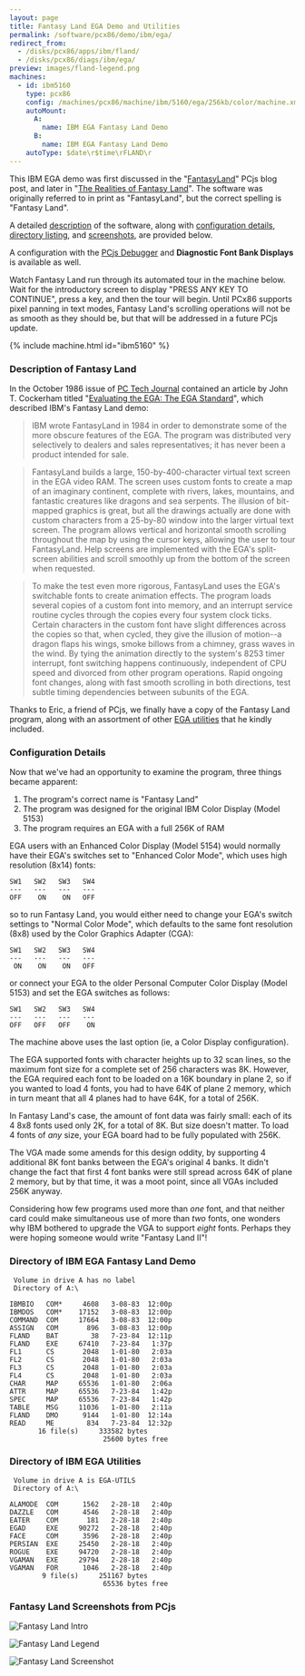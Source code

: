 ```yaml
---
layout: page
title: Fantasy Land EGA Demo and Utilities
permalink: /software/pcx86/demo/ibm/ega/
redirect_from:
  - /disks/pcx86/apps/ibm/fland/
  - /disks/pcx86/diags/ibm/ega/
preview: images/fland-legend.png
machines:
  - id: ibm5160
    type: pcx86
    config: /machines/pcx86/machine/ibm/5160/ega/256kb/color/machine.xml
    autoMount:
      A:
        name: IBM EGA Fantasy Land Demo
      B:
        name: IBM EGA Fantasy Land Demo
    autoType: $date\r$time\rFLAND\r
---
```


This IBM EGA demo was first discussed in the "[FantasyLand](/blog/2017/07/03/)" PCjs blog post, and later in 
"[The Realities of Fantasy Land](/blog/2018/04/23/)".  The software was originally referred to in print as
"FantasyLand", but the correct spelling is "Fantasy Land".

A detailed [description](#description-of-fantasy-land) of the software, along with
[configuration details](#configuration-details), [directory listing](#directory-of-ibm-ega-fantasy-land-demo),
and [screenshots](#fantasy-land-screenshots-from-pcjs), are provided below.

A configuration with the [PCjs Debugger](debugger/) and **Diagnostic Font Bank Displays** is available as well.

Watch Fantasy Land run through its automated tour in the machine below.  Wait for the introductory screen to
display "PRESS ANY KEY TO CONTINUE", press a key, and then the tour will begin.
Until PCx86 supports pixel panning in text modes, Fantasy Land's scrolling operations will not be as smooth as they
should be, but that will be addressed in a future PCjs update.

{% include machine.html id="ibm5160" %}

### Description of Fantasy Land

In the October 1986 issue of
[PC Tech Journal](/documents/magazines/pctj/) contained an article by John T. Cockerham titled
"[Evaluating the EGA: The EGA Standard](/documents/magazines/pctj/#pctj-1986-10)", which described IBM's Fantasy Land demo:

> IBM wrote FantasyLand in 1984 in order to demonstrate some of the more obscure features of the EGA.
The program was distributed very selectively to dealers and sales representatives; it has never been a product
intended for sale.

> FantasyLand builds a large, 150-by-400-character virtual text screen in the EGA video RAM. The screen uses custom
fonts to create a map of an imaginary continent, complete with rivers, lakes, mountains, and fantastic creatures
like dragons and sea serpents. The illusion of bit-mapped graphics is great, but all the drawings actually are done
with custom characters from a 25-by-80 window into the larger virtual text screen. The program allows vertical and
horizontal smooth scrolling throughout the map by using the cursor keys, allowing the user to tour FantasyLand. Help
screens are implemented with the EGA's split-screen abilities and scroll smoothly up from the bottom of the screen when
requested.

> To make the test even more rigorous, FantasyLand uses the EGA's switchable fonts to create animation effects.
The program loads several copies of a custom font into memory, and an interrupt service routine cycles through the
copies every four system clock ticks. Certain characters in the custom font have slight differences across the copies
so that, when cycled, they give the illusion of motion--a dragon flaps his wings, smoke billows from a chimney, grass
waves in the wind. By tying the animation directly to the system's 8253 timer interrupt, font switching happens
continuously, independent of CPU speed and divorced from other program operations. Rapid ongoing font changes, along
with fast smooth scrolling in both directions, test subtle timing dependencies between subunits of the EGA.

Thanks to Eric, a friend of PCjs, we finally have a copy of the Fantasy Land program, along with an assortment of other
[EGA utilities](#directory-of-ibm-ega-utilities) that he kindly included.

### Configuration Details

Now that we've had an opportunity to examine the program, three things became apparent:

1. The program's correct name is "Fantasy Land"
2. The program was designed for the original IBM Color Display (Model 5153)
3. The program requires an EGA with a full 256K of RAM



EGA users with an Enhanced Color Display (Model 5154) would normally have their EGA's switches set to "Enhanced Color
Mode", which uses high resolution (8x14) fonts:

    SW1   SW2   SW3   SW4
    ---   ---   ---   ---
    OFF    ON    ON   OFF

so to run Fantasy Land, you would either need to change your EGA's switch settings to "Normal Color Mode", which defaults
to the same font resolution (8x8) used by the Color Graphics Adapter (CGA):

    SW1   SW2   SW3   SW4
    ---   ---   ---   ---
     ON    ON    ON   OFF

or connect your EGA to the older Personal Computer Color Display (Model 5153) and set the EGA switches as follows:

    SW1   SW2   SW3   SW4
    ---   ---   ---   ---
    OFF   OFF   OFF    ON

The machine above uses the last option (ie, a Color Display configuration).

The EGA supported fonts with character heights up to 32 scan lines, so the maximum font size for a complete set of
256 characters was 8K.  However, the EGA required each font to be loaded on a 16K boundary in plane 2, so if
you wanted to load 4 fonts, you had to have 64K of plane 2 memory, which in turn meant that all 4 planes had
to have 64K, for a total of 256K.

In Fantasy Land's case, the amount of font data was fairly small: each of its 4 8x8 fonts used only 2K, for a
total of 8K.  But size doesn't matter.  To load 4 fonts of *any* size, your EGA board had to be fully populated with
256K.

The VGA made some amends for this design oddity, by supporting 4 additional 8K font banks between the EGA's original
4 banks.  It didn't change the fact that first 4 font banks were still spread across 64K of plane 2 memory, but by
that time, it was a moot point, since all VGAs included 256K anyway.

Considering how few programs used more than *one* font, and that neither card could make simultaneous use of more than
*two* fonts, one wonders why IBM bothered to upgrade the VGA to support *eight* fonts.  Perhaps they were hoping someone
would write "Fantasy Land II"!

### Directory of IBM EGA Fantasy Land Demo

     Volume in drive A has no label
     Directory of A:\

    IBMBIO   COM*     4608   3-08-83  12:00p
    IBMDOS   COM*    17152   3-08-83  12:00p
    COMMAND  COM     17664   3-08-83  12:00p
    ASSIGN   COM       896   3-08-83  12:00p
    FLAND    BAT        38   7-23-84  12:11p
    FLAND    EXE     67410   7-23-84   1:37p
    FL1      CS       2048   1-01-80   2:03a
    FL2      CS       2048   1-01-80   2:03a
    FL3      CS       2048   1-01-80   2:03a
    FL4      CS       2048   1-01-80   2:03a
    CHAR     MAP     65536   1-01-80   2:06a
    ATTR     MAP     65536   7-23-84   1:42p
    SPEC     MAP     65536   7-23-84   1:42p
    TABLE    MSG     11036   1-01-80   2:11a
    FLAND    DMO      9144   1-01-80  12:14a
    READ     ME        834   7-23-84  12:32p
           16 file(s)     333582 bytes
                           25600 bytes free

### Directory of IBM EGA Utilities

     Volume in drive A is EGA-UTILS
     Directory of A:\

    ALAMODE  COM      1562   2-28-18   2:40p
    DAZZLE   COM      4546   2-28-18   2:40p
    EATER    COM       181   2-28-18   2:40p
    EGAD     EXE     90272   2-28-18   2:40p
    FACE     COM      3596   2-28-18   2:40p
    PERSIAN  EXE     25450   2-28-18   2:40p
    ROGUE    EXE     94720   2-28-18   2:40p
    VGAMAN   EXE     29794   2-28-18   2:40p
    VGAMAN   FOR      1046   2-28-18   2:40p
            9 file(s)     251167 bytes
                           65536 bytes free

### Fantasy Land Screenshots from PCjs

![Fantasy Land Intro](images/fland-intro.png)

![Fantasy Land Legend](images/fland-legend.png)

![Fantasy Land Screenshot](images/screenshot.png)
